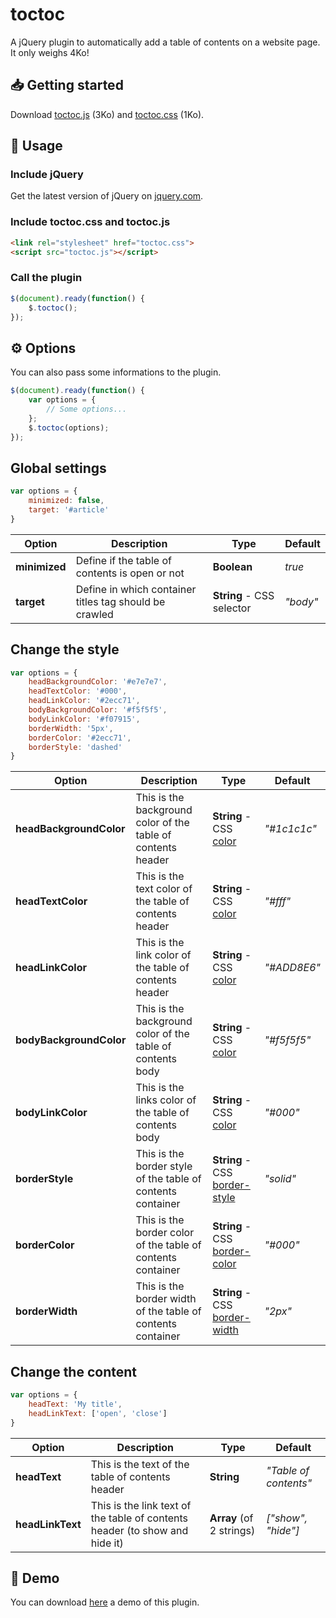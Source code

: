 # toctoc
A jQuery plugin to automatically add a table of contents on a website page. It only weighs 4Ko! 

## 📥 Getting started
Download [toctoc.js](https://github.com/ThibaudArros/toctoc/blob/master/toctoc.js) (3Ko) and [toctoc.css](https://github.com/ThibaudArros/toctoc/blob/master/toctoc.css) (1Ko).

## 📑 Usage
### Include jQuery
Get the latest version of jQuery on [jquery.com](https://code.jquery.com).

### Include toctoc.css and toctoc.js
```html
<link rel="stylesheet" href="toctoc.css">
<script src="toctoc.js"></script>
```

### Call the plugin
```javascript
$(document).ready(function() {
    $.toctoc();
});
```

## ⚙️ Options
You can also pass some informations to the plugin.
```javascript
$(document).ready(function() {
    var options = {
        // Some options...
    };
    $.toctoc(options);
});
```

## Global settings
```javascript
var options = {
    minimized: false,
    target: '#article'
}
```

| Option        | Description                                            | Type                       | Default  |
|---------------|--------------------------------------------------------|----------------------------|----------|
| **minimized** | Define if the table of contents is open or not         | **Boolean**                | *true*   |
| **target**    | Define in which container titles tag should be crawled | **String** - CSS selector  | *"body"* |


## Change the style
```javascript
var options = {
    headBackgroundColor: '#e7e7e7',
    headTextColor: '#000',
    headLinkColor: '#2ecc71',
    bodyBackgroundColor: '#f5f5f5',   
    bodyLinkColor: '#f07915',
    borderWidth: '5px',
    borderColor: '#2ecc71',
    borderStyle: 'dashed'
}
```

| Option                  | Description                                                  | Type                                                                                        | Default     |
|-------------------------|--------------------------------------------------------------|---------------------------------------------------------------------------------------------|-------------|
| **headBackgroundColor** | This is the background color of the table of contents header | **String** - CSS [color](https://developer.mozilla.org/fr/docs/Web/CSS/color)               | *"#1c1c1c"* |
| **headTextColor**       | This is the text color of the table of contents header       | **String** - CSS [color](https://developer.mozilla.org/fr/docs/Web/CSS/color)               | *"#fff"*    |
| **headLinkColor**       | This is the link color of the table of contents header       | **String** - CSS [color](https://developer.mozilla.org/fr/docs/Web/CSS/color)               | *"#ADD8E6"* |
| **bodyBackgroundColor** | This is the background color of the table of contents body   | **String** - CSS [color](https://developer.mozilla.org/fr/docs/Web/CSS/color)               | *"#f5f5f5"* |
| **bodyLinkColor**       | This is the links color of the table of contents body        | **String** - CSS [color](https://developer.mozilla.org/fr/docs/Web/CSS/color)               | *"#000"*    |
| **borderStyle**         | This is the border style of the table of contents container  | **String** - CSS [border-style](https://developer.mozilla.org/fr/docs/Web/CSS/border-style) | *"solid"*   |
| **borderColor**         | This is the border color of the table of contents container  | **String** - CSS [border-color](https://developer.mozilla.org/fr/docs/Web/CSS/border-color) | *"#000"*    |
| **borderWidth**         | This is the border width of the table of contents container  | **String** - CSS [border-width](https://developer.mozilla.org/fr/docs/Web/CSS/border-width) | *"2px"*     |


## Change the content
```javascript
var options = {
    headText: 'My title',
    headLinkText: ['open', 'close']
}
```

| Option           | Description                                                                 | Type                     | Default               |
|------------------|-----------------------------------------------------------------------------|--------------------------|-----------------------|
| **headText**     | This is the text of the table of contents header                            | **String**               | *"Table of contents"* |
| **headLinkText** | This is the link text of the table of contents header (to show and hide it) | **Array** (of 2 strings) | *["show", "hide"]*    |


## 👀 Demo
You can download [here](https://github.com/ThibaudArros/toctoc/blob/master/demo.html) a demo of this plugin.
